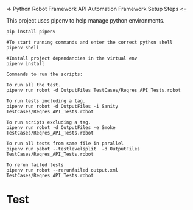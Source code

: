 => Python Robot Framework API Automation Framework Setup Steps <=

This project uses pipenv to help manage python environments.

```
pip install pipenv

#To start running commands and enter the correct python shell
pipenv shell

#Install project dependancies in the virtual env
pipenv install
```

```
Commands to run the scripts:

To run all the test.
pipenv run robot -d OutputFiles TestCases/Reqres_API_Tests.robot

To run tests including a tag.
pipenv run robot -d OutputFiles -i Sanity TestCases/Reqres_API_Tests.robot

To run scripts excluding a tag.
pipenv run robot -d OutputFiles -e Smoke TestCases/Reqres_API_Tests.robot

To run all tests from same file in parallel
pipenv run pabot --testlevelsplit  -d OutputFiles TestCases/Reqres_API_Tests.robot

To rerun failed tests
pipenv run robot --rerunfailed output.xml TestCases/Reqres_API_Tests.robot
```
# Test